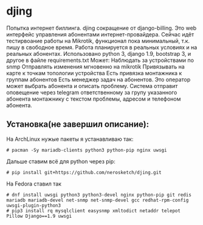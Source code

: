 # djing
Попытка интернет биллинга. djing сокращение от django-billing. Это web интерфейс управления абонентами интернет-провайдера.
Сейчас идёт тестирвоание работы на Mikrotik, функционал пока минимальный, т.к. пишу в свободное время. Работа планируется в реальных условиях и на реальных абонентах.
Использовано python 3, django 1.9, bootstrap 3, и другое в файле requirements.txt
Может:
  Наблюдать за устройствами по snmp
  Отправлять изменения мгновенно на mikrotik
  Привязывать на карте к точкам топологии устройства
  Есть привязка монтажника к группам абонентов
  Есть менеджер задач на абонентов. Это оператор может выбрать абонента и описать проблему. Система отправит оповещение через telegram ответственному за групу указанного абонента монтажнику с текстом проблемы, адресом и телефоном абонента.

## Установка(не завершил описание):
На ArchLinux нужые пакеты я устанавливаю так:
```
# pacman -Sy mariadb-clients python3 python-pip nginx uwsgi
```
Дальше ставим всё для python через pip:
```
# pip install git+https://github.com/nerosketch/djing.git
```

На Fedora ставил так
```
# dnf install uwsgi python3 python3-devel nginx python-pip git redis mariadb mariadb-devel net-snmp net-snmp-devel gcc redhat-rpm-config uwsgi-plugin-python3
# pip3 install rq mysqlclient easysnmp xmltodict netaddr telepot Pillow Django==1.9 uwsgi
```
